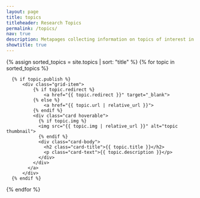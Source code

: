 ```yaml
---
layout: page
title: topics
titleheader: Research Topics
permalink: /topics/
nav: true
description: Metapages collecting information on topics of interest in the lab. 
showtitle: true
---
```



<div class="projects grid">
  {% assign sorted_topics = site.topics | sort: "title" %}
  {% for topic in sorted_topics %}
  
      {% if topic.publish %}
          <div class="grid-item">
              {% if topic.redirect %}
                  <a href="{{ topic.redirect }}" target="_blank">
              {% else %}
                  <a href="{{ topic.url | relative_url }}">
              {% endif %}
              <div class="card hoverable">
                {% if topic.img %}
                <img src="{{ topic.img | relative_url }}" alt="topic thumbnail">
                {% endif %}
                <div class="card-body">
                  <h2 class="card-title">{{ topic.title }}</h2>
                  <p class="card-text">{{ topic.description }}</p>
                </div>
              </div>
            </a>
          </div>
      {% endif %}
{% endfor %}
</div>

